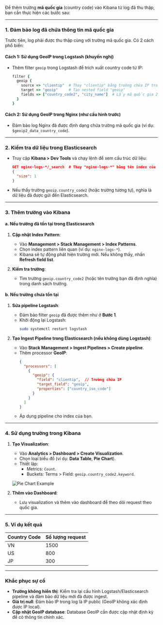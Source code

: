 Để thêm trường **mã quốc gia** (country code) vào Kibana từ log đã thu thập, bạn cần thực hiện các bước sau:

---

### **1. Đảm bảo log đã chứa thông tin mã quốc gia**
Trước tiên, log phải được thu thập cùng với trường mã quốc gia. Có 2 cách phổ biến:

#### **Cách 1: Sử dụng GeoIP trong Logstash (khuyến nghị)**
- Thêm filter `geoip` trong Logstash để trích xuất country code từ IP:
  ```ruby
  filter {
    geoip {
      source => "clientip"  # Thay "clientip" bằng trường chứa IP trong log
      target => "geoip"     # Tạo nested field "geoip"
      fields => ["country_code2", "city_name"]  # Lấy mã quốc gia 2 ký tự (ví dụ: VN, US)
    }
  }
  ```

#### **Cách 2: Sử dụng GeoIP trong Nginx (như cấu hình trước)**
- Đảm bảo log Nginx đã được định dạng chứa trường mã quốc gia (ví dụ: `$geoip2_data_country_code`).

---

### **2. Kiểm tra dữ liệu trong Elasticsearch**
- Truy cập **Kibana > Dev Tools** và chạy lệnh để xem cấu trúc dữ liệu:
  ```json
  GET nginx-logs-*/_search  # Thay "nginx-logs-*" bằng tên index của bạn
  {
    "size": 1
  }
  ```
- Nếu thấy trường `geoip.country_code2` (hoặc trường tương tự), nghĩa là dữ liệu đã được gửi đến Elasticsearch.

---

### **3. Thêm trường vào Kibana**

#### **a. Nếu trường đã tồn tại trong Elasticsearch**
1. **Cập nhật Index Pattern**:
   - Vào **Management > Stack Management > Index Patterns**.
   - Chọn index pattern liên quan (ví dụ: `nginx-logs-*`).
   - Kibana sẽ tự động phát hiện trường mới. Nếu không thấy, nhấn **Refresh field list**.

2. **Kiểm tra trường**:
   - Tìm trường `geoip.country_code2` (hoặc tên trường bạn đã định nghĩa) trong danh sách trường.

#### **b. Nếu trường chưa tồn tại**
1. **Sửa pipeline Logstash**:
   - Đảm bảo filter `geoip` đã được thêm như ở **Bước 1**.
   - Khởi động lại Logstash:
     ```bash
     sudo systemctl restart logstash
     ```

2. **Tạo Ingest Pipeline trong Elasticsearch (nếu không dùng Logstash)**:
   - Vào **Stack Management > Ingest Pipelines > Create pipeline**.
   - Thêm processor **GeoIP**:
     ```json
     {
       "processors": [
         {
           "geoip": {
             "field": "clientip",  // Trường chứa IP
             "target_field": "geoip",
             "properties": ["country_iso_code"]
           }
         }
       ]
     }
     ```
   - Áp dụng pipeline cho index của bạn.

---

### **4. Sử dụng trường trong Kibana**
1. **Tạo Visualization**:
   - Vào **Analytics > Dashboard > Create Visualization**.
   - Chọn loại biểu đồ (ví dụ: **Data Table**, **Pie Chart**).
   - Thiết lập:
     - Metrics: `Count`.
     - Buckets: Terms > Field: `geoip.country_code2.keyword`.

   ![Pie Chart Example](https://i.imgur.com/8Zx7Q9L.png)

2. **Thêm vào Dashboard**:
   - Lưu visualization và thêm vào dashboard để theo dõi request theo quốc gia.

---

### **5. Ví dụ kết quả**
| Country Code | Số lượng request |
|--------------|-------------------|
| VN           | 1500              |
| US           | 800               |
| JP           | 300               |

---

### **Khắc phục sự cố**
- **Trường không hiển thị**: Kiểm tra lại cấu hình Logstash/Elasticsearch pipeline và đảm bảo dữ liệu mới đã được ingest.
- **Giá trị null**: Đảm bảo IP trong log là IP public (GeoIP không xác định được IP local).
- **Cập nhật GeoIP database**: Database GeoIP cần được cập nhật định kỳ để có thông tin chính xác.